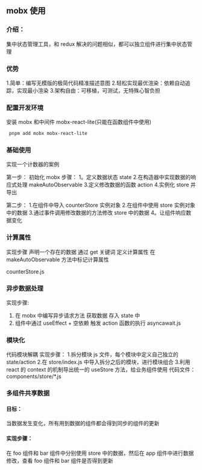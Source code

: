 ## mobx 使用

### 介绍：

集中状态管理工具，和 redux 解决的问题相似，都可以独立组件进行集中状态管理

### 优势

1.简单：编写无模版的极简代码精准描述意图 2.轻松实现最优渲染：依赖自动追踪，实现最小渲染 3.架构自由：可移植，可测试，无特殊心智负担

### 配置开发环境

安装 mobx 和中间件 mobx-react-lite(只能在函数组件中使用)

```bash
 pnpm add mobx mobx-react-lite
```

### 基础使用

实现一个计数器的案例

第一步：
初始化 mobx
步骤：
1。定义数据状态 state 2.在构造器中实现数据的响应式处理 makeAutoObservable 3.定义修改数据的函数 action 4.实例化 store 并导出

第二步： 1.在组件中导入 counterStore 实例对象 2.在组件中使用 store 实例对象中的数据 3.通过事件调用修改数据的方法修改 store 中的数据
4。让组件响应数据变化

### 计算属性

实现步骤
声明一个存在的数据
通过 get 关键词 定义计算属性
在 makeAutoObservable 方法中标记计算属性

counterStore.js

### 异步数据处理

实现步骤:

1. 在 mobx 中编写异步请求方法 获取数据 存入 state 中
2. 组件中通过 useEffect + 空依赖 触发 action 函数的执行
   asyncawait.js

### 模块化

代码模块解耦
实现步骤： 1.拆分模块 js 文件，每个模块中定义自己独立的 state/action 2.在 store/index.js 中导入拆分之后的模块，进行模块组合 3.利用 react 的 context 的机制导出统一的 useStore 方法，给业务组件使用
代码文件：
components/store/\*.js

### 多组件共享数据

#### 目标：

当数据发生变化，所有用到数据的组件都会得到同步的组件的更新

#### 实现步骤：

在 foo 组件和 bar 组件中分别使用 store 中的数据，然后在 app 组件中进行数据修改，查看 foo 组件和 bar 组件是否得到更新
